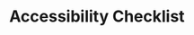 ---
title: "Accessibility Checklist"
authors:
    - "The A11Y Project"
categories: 
    - "accessibility"
link: "https://www.a11yproject.com/checklist/"
---